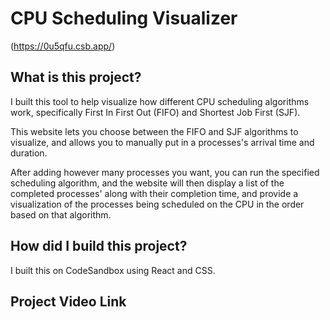 # CPU Scheduling Visualizer

(https://0u5qfu.csb.app/)

## What is this project?

I built this tool to help visualize how different CPU scheduling algorithms work, specifically First In First Out (FIFO) and Shortest Job First (SJF).

This website lets you choose between the FIFO and SJF algorithms to visualize, and allows you to manually put in a processes's arrival time and duration.

After adding however many processes you want, you can run the specified scheduling algorithm, and the website will then display a list of the completed processes' along with their completion time, and provide a visualization of the processes being scheduled on the CPU in the order based on that algorithm.

## How did I build this project?

I built this on CodeSandbox using React and CSS.

## Project Video Link
